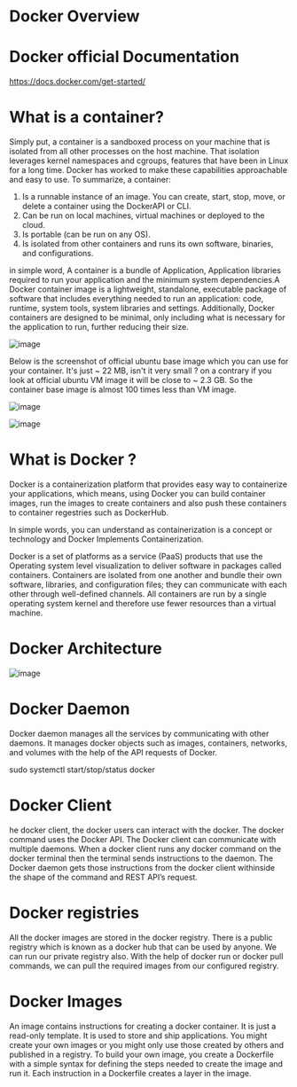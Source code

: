 # Docker Overview

# Docker official Documentation 
https://docs.docker.com/get-started/ 

# What is a container?
Simply put, a container is a sandboxed process on your machine that is isolated from all other processes on the host machine. That isolation leverages kernel namespaces and cgroups, features that have been in Linux for a long time. Docker has worked to make these capabilities approachable and easy to use. To summarize, a container:

   1. Is a runnable instance of an image. You can create, start, stop, move, or delete a container using the DockerAPI or CLI.
   2. Can be run on local machines, virtual machines or deployed to the cloud.
   3. Is portable (can be run on any OS).
   4. Is isolated from other containers and runs its own software, binaries, and configurations.

in simple word, A container is a bundle of Application, Application libraries required to run your application and the minimum system dependencies.A Docker container image is a lightweight, standalone, executable package of software that includes everything needed to run an application: code, runtime, system tools, system libraries and settings. Additionally, Docker containers are designed to be minimal, only including what is necessary for the application to run, further reducing their size.

![image](https://github.com/Manoj123-github/Docker/assets/76830665/806a994b-f91e-4dda-8e7d-d34e8d8c63ab)

Below is the screenshot of official ubuntu base image which you can use for your container. It's just ~ 22 MB, isn't it very small ? on a contrary if you look at official ubuntu VM image it will be close to ~ 2.3 GB. So the container base image is almost 100 times less than VM image.

![image](https://github.com/Manoj123-github/Docker/assets/76830665/9fca6f41-2164-4b6f-bd8f-f02f456f7189)


![image](https://github.com/Manoj123-github/Docker/assets/76830665/e95144e4-cafd-47c8-9fb8-61005c810ca3)



# What is Docker ?

Docker is a containerization platform that provides easy way to containerize your applications, which means, using Docker you can build container images, run the images to create containers and also push these containers to container regestries such as DockerHub.

In simple words, you can understand as containerization is a concept or technology and Docker Implements Containerization.

Docker is a set of platforms as a service (PaaS) products that use the Operating system level visualization to deliver software in packages called containers. Containers are isolated from one another and bundle their own software, libraries, and configuration files; they can communicate with each other through well-defined channels. All containers are run by a single operating system kernel and therefore use fewer resources than a virtual machine.

# Docker Architecture 

![image](https://github.com/Manoj123-github/Docker/assets/76830665/02d83aa6-2a31-481e-a6a9-c3f8d05d5e54)

# Docker Daemon
Docker daemon manages all the services by communicating with other daemons. It manages docker objects such as images, containers, networks, and volumes with the help of the API requests of Docker.

sudo systemctl start/stop/status docker 

# Docker Client
he docker client, the docker users can interact with the docker. The docker command uses the Docker API. The Docker client can communicate with multiple daemons. When a docker client runs any docker command on the docker terminal then the terminal sends instructions to the daemon. The Docker daemon gets those instructions from the docker client withinside the shape of the command and REST API’s request.

# Docker registries 
All the docker images are stored in the docker registry. There is a public registry which is known as a docker hub that can be used by anyone. We can run our private registry also. With the help of docker run or docker pull commands, we can pull the required images from our configured registry.

# Docker Images
An image contains instructions for creating a docker container. It is just a read-only template. It is used to store and ship applications. 
You might create your own images or you might only use those created by others and published in a registry. To build your own image, you create a Dockerfile with a simple syntax for defining the steps needed to create the image and run it. Each instruction in a Dockerfile creates a layer in the image.

